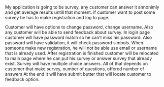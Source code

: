 My application is going to be survey, any customer can answer it annonimly and get average results untill that moment. If customer want to post some survey he has to make registration and log to page. 

Customer will have options to change password, change username.
Also any customer will be able to send feedback about survey.
In login page customer will have password match so he can't miss his password.
Also password will have validation, it will check password simbols.
When someone make new registration, he will not be able use email or username that is already used.
After registration is finished customer will be relocated to main page where he can put his survey or answer survey that already exist.
Survey will have multiple choice answers.
All of that depends on customer that make survey, number of questions, offered number of answers
At the end it will have submit butter that will locate customer to feedback option.
